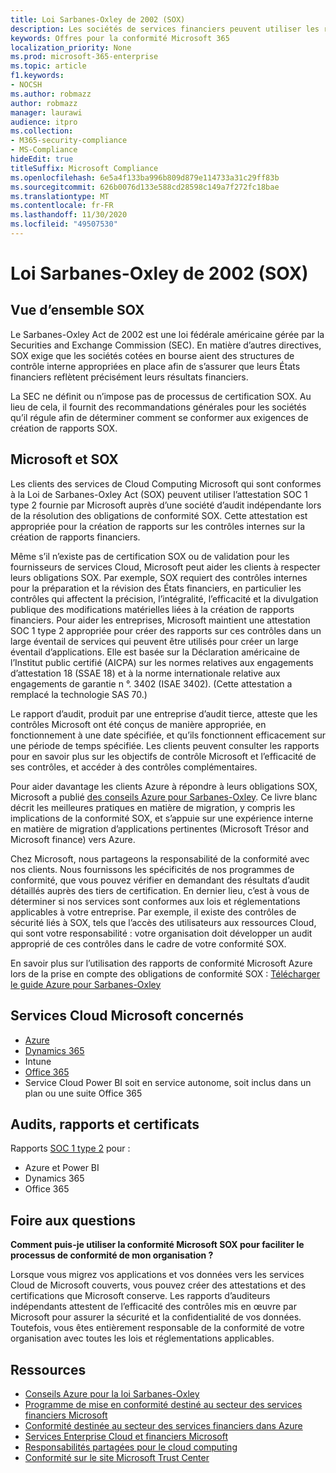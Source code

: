 ```yaml
---
title: Loi Sarbanes-Oxley de 2002 (SOX)
description: Les sociétés de services financiers peuvent utiliser les rapports de conformité Microsoft pour respecter les Sarbanes-Oxley Act.
keywords: Offres pour la conformité Microsoft 365
localization_priority: None
ms.prod: microsoft-365-enterprise
ms.topic: article
f1.keywords:
- NOCSH
ms.author: robmazz
author: robmazz
manager: laurawi
audience: itpro
ms.collection:
- M365-security-compliance
- MS-Compliance
hideEdit: true
titleSuffix: Microsoft Compliance
ms.openlocfilehash: 6e5a4f133ba996b809d879e114733a31c29ff83b
ms.sourcegitcommit: 626b0076d133e588cd28598c149a7f272fc18bae
ms.translationtype: MT
ms.contentlocale: fr-FR
ms.lasthandoff: 11/30/2020
ms.locfileid: "49507530"
---
```

# <a name="sarbanes-oxley-act-of-2002-sox"></a>Loi Sarbanes-Oxley de 2002 (SOX)

## <a name="sox-overview"></a>Vue d’ensemble SOX

Le Sarbanes-Oxley Act de 2002 est une loi fédérale américaine gérée par la Securities and Exchange Commission (SEC). En matière d’autres directives, SOX exige que les sociétés cotées en bourse aient des structures de contrôle interne appropriées en place afin de s’assurer que leurs États financiers reflètent précisément leurs résultats financiers.

La SEC ne définit ou n’impose pas de processus de certification SOX. Au lieu de cela, il fournit des recommandations générales pour les sociétés qu’il régule afin de déterminer comment se conformer aux exigences de création de rapports SOX.

## <a name="microsoft-and-sox"></a>Microsoft et SOX

Les clients des services de Cloud Computing Microsoft qui sont conformes à la Loi de Sarbanes-Oxley Act (SOX) peuvent utiliser l’attestation SOC 1 type 2 fournie par Microsoft auprès d’une société d’audit indépendante lors de la résolution des obligations de conformité SOX. Cette attestation est appropriée pour la création de rapports sur les contrôles internes sur la création de rapports financiers.

Même s’il n’existe pas de certification SOX ou de validation pour les fournisseurs de services Cloud, Microsoft peut aider les clients à respecter leurs obligations SOX. Par exemple, SOX requiert des contrôles internes pour la préparation et la révision des États financiers, en particulier les contrôles qui affectent la précision, l’intégralité, l’efficacité et la divulgation publique des modifications matérielles liées à la création de rapports financiers. Pour aider les entreprises, Microsoft maintient une attestation SOC 1 type 2 appropriée pour créer des rapports sur ces contrôles dans un large éventail de services qui peuvent être utilisés pour créer un large éventail d’applications. Elle est basée sur la Déclaration américaine de l’Institut public certifié (AICPA) sur les normes relatives aux engagements d’attestation 18 (SSAE 18) et à la norme internationale relative aux engagements de garantie n °. 3402 (ISAE 3402). (Cette attestation a remplacé la technologie SAS 70.)

Le rapport d’audit, produit par une entreprise d’audit tierce, atteste que les contrôles Microsoft ont été conçus de manière appropriée, en fonctionnement à une date spécifiée, et qu’ils fonctionnent efficacement sur une période de temps spécifiée. Les clients peuvent consulter les rapports pour en savoir plus sur les objectifs de contrôle Microsoft et l’efficacité de ses contrôles, et accéder à des contrôles complémentaires.

Pour aider davantage les clients Azure à répondre à leurs obligations SOX, Microsoft a publié [des conseils Azure pour Sarbanes-Oxley](https://aka.ms/Azure-SOX-Guide). Ce livre blanc décrit les meilleures pratiques en matière de migration, y compris les implications de la conformité SOX, et s’appuie sur une expérience interne en matière de migration d’applications pertinentes (Microsoft Trésor and Microsoft finance) vers Azure.

Chez Microsoft, nous partageons la responsabilité de la conformité avec nos clients. Nous fournissons les spécificités de nos programmes de conformité, que vous pouvez vérifier en demandant des résultats d’audit détaillés auprès des tiers de certification. En dernier lieu, c’est à vous de déterminer si nos services sont conformes aux lois et réglementations applicables à votre entreprise. Par exemple, il existe des contrôles de sécurité liés à SOX, tels que l’accès des utilisateurs aux ressources Cloud, qui sont votre responsabilité : votre organisation doit développer un audit approprié de ces contrôles dans le cadre de votre conformité SOX.

En savoir plus sur l’utilisation des rapports de conformité Microsoft Azure lors de la prise en compte des obligations de conformité SOX : [Télécharger le guide Azure pour Sarbanes-Oxley](https://aka.ms/Azure-SOX-Guide)

## <a name="microsoft-in-scope-cloud-services"></a>Services Cloud Microsoft concernés

- [Azure](https://aka.ms/AzureCompliance)
- [Dynamics 365](https://aka.ms/d365-compliance-list)
- Intune
- [Office 365](https://go.microsoft.com/fwlink/p/?LinkID=2077751)
- Service Cloud Power BI soit en service autonome, soit inclus dans un plan ou une suite Office 365

## <a name="audits-reports-and-certificates"></a>Audits, rapports et certificats

Rapports [SOC 1 type 2](offering-SOC.md) pour :

- Azure et Power BI
- Dynamics 365
- Office 365

## <a name="frequently-asked-questions"></a>Foire aux questions

**Comment puis-je utiliser la conformité Microsoft SOX pour faciliter le processus de conformité de mon organisation ?**

Lorsque vous migrez vos applications et vos données vers les services Cloud de Microsoft couverts, vous pouvez créer des attestations et des certifications que Microsoft conserve. Les rapports d’auditeurs indépendants attestent de l’efficacité des contrôles mis en œuvre par Microsoft pour assurer la sécurité et la confidentialité de vos données. Toutefois, vous êtes entièrement responsable de la conformité de votre organisation avec toutes les lois et réglementations applicables.

## <a name="resources"></a>Ressources

- [Conseils Azure pour la loi Sarbanes-Oxley](https://aka.ms/Azure-SOX-Guide)
- [Programme de mise en conformité destiné au secteur des services financiers Microsoft](https://www.microsoft.com/download/details.aspx?id=55332)
- [Conformité destinée au secteur des services financiers dans Azure](https://azure.microsoft.com/resources/videos/azurecon-2015-financial-services-compliance-in-azure/)
- [Services Enterprise Cloud et financiers Microsoft](https://www.microsoft.com/trustcenter/cloudservices/financialservices)
- [Responsabilités partagées pour le cloud computing](https://aka.ms/sharedresponsibility)
- [Conformité sur le site Microsoft Trust Center](https://www.microsoft.com/trust-center/compliance/compliance-overview)
